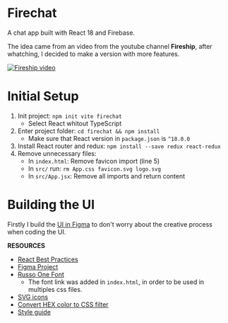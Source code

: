# Firechat
A chat app built with React 18 and Firebase.

The idea came from an video from the youtube channel **Fireship**, after whatching, I decided to make a version with more features.

[![Fireship video](https://img.youtube.com/vi/zQyrwxMPm88/0.jpg)](https://www.youtube.com/watch?v=zQyrwxMPm88&t)

# Initial Setup
1. Init project: `npm init vite firechat`
    - Select React whitout TypeScript
2. Enter project folder: `cd firechat && npm install`
    - Make sure that React version in `package.json` is `^18.0.0`
3. Install React router and redux: `npm install --save redux react-redux`
4. Remove unnecessary files:
    - In `index.html`: Remove favicon import (line 5)
    - In `src/` run: `rm App.css favicon.svg logo.svg`
    - In `src/App.jsx`: Remove all imports and return content

# Building the UI
Firstly I build the [UI in Figma](https://www.figma.com/file/xWSEVZcheB2anMFPPOZ42B/Firechat?node-id=0%3A1) to don't worry about the creative process when coding the UI.

**RESOURCES**
- [React Best Practices](https://www.freecodecamp.org/news/best-practices-for-react/)
- [Figma Project](https://www.figma.com/file/xWSEVZcheB2anMFPPOZ42B/Firechat?node-id=0%3A1)
- [Russo One Font](https://fonts.google.com/specimen/Russo+One#standard-styles)
    - The font link was added in `index.html`, in order to be used in multiples css files.
- [SVG icons](https://www.svgrepo.com/)
- [Convert HEX color to CSS filter](https://codepen.io/sosuke/pen/Pjoqqp)
- [Style guide](https://material.io/design/color/dark-theme.html#properties)
